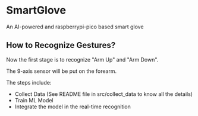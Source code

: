 # SmartGlove
An AI-powered and raspberrypi-pico based smart glove

## How to Recognize Gestures?

Now the first stage is to recognize "Arm Up" and "Arm Down".

The 9-axis sensor will be put on the forearm.

The steps include:
- Collect Data (See README file in src/collect_data to know all the details)
- Train ML Model
- Integrate the model in the real-time recognition


